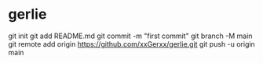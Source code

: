 # gerlie
git init
git add README.md
git commit -m "first commit"
git branch -M main
git remote add origin https://github.com/xxGerxx/gerlie.git
git push -u origin main
